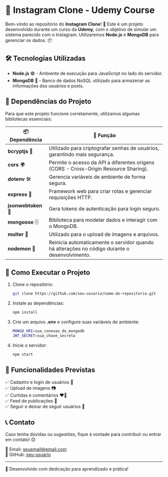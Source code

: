# 📸 Instagram Clone - Udemy Course

Bem-vindo ao repositório do **Instagram Clone**! 🚀 Este é um projeto desenvolvido durante um curso da **Udemy**, com o objetivo de simular um sistema parecido com o Instagram. Utilizaremos **Node.js** e **MongoDB** para gerenciar os dados. 📦

## 🛠 Tecnologias Utilizadas

- **Node.js** 🟢 - Ambiente de execução para JavaScript no lado do servidor.
- **MongoDB** 🍃 - Banco de dados NoSQL utilizado para armazenar as informações dos usuários e posts.

## 📂 Dependências do Projeto

Para que este projeto funcione corretamente, utilizamos algumas bibliotecas essenciais:

| 📦 Dependência  | 📌 Função |
|---------------|----------|
| **bcryptjs** 🔐 | Utilizado para criptografar senhas de usuários, garantindo mais segurança. |
| **cors** 🌍 | Permite o acesso da API a diferentes origens (CORS - Cross-Origin Resource Sharing). |
| **dotenv** 🛠 | Gerencia variáveis de ambiente de forma segura. |
| **express** 🚀 | Framework web para criar rotas e gerenciar requisições HTTP. |
| **jsonwebtoken** 🔑 | Gera tokens de autenticação para login seguro. |
| **mongoose** 🗄 | Biblioteca para modelar dados e interagir com o MongoDB. |
| **multer** 📸 | Utilizado para o upload de imagens e arquivos. |
| **nodemon** 🔄 | Reinicia automaticamente o servidor quando há alterações no código durante o desenvolvimento. |

## 🚀 Como Executar o Projeto

1. Clone o repositório:
   ```sh
   git clone https://github.com/seu-usuario/nome-do-repositorio.git
   ```

2. Instale as dependências:
   ```sh
   npm install
   ```

3. Crie um arquivo **.env** e configure suas variáveis de ambiente:
   ```sh
   MONGO_URI=sua_conexao_do_mongodb
   JWT_SECRET=sua_chave_secreta
   ```

4. Inicie o servidor:
   ```sh
   npm start
   ```

## 📌 Funcionalidades Previstas

✅ Cadastro e login de usuários 🔑  
✅ Upload de imagens 📷  
✅ Curtidas e comentários ❤️💬  
✅ Feed de publicações 📰  
✅ Seguir e deixar de seguir usuários 🔄  

## 📞 Contato
Caso tenha dúvidas ou sugestões, fique à vontade para contribuir ou entrar em contato! 😊

📧 Email: [seuemail@email.com](mailto:seuemail@email.com)  
🐙 GitHub: [seu-usuario](https://github.com/seu-usuario)  

---
💙 Desenvolvido com dedicação para aprendizado e prática!


